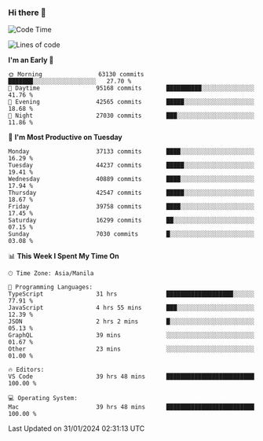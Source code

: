### Hi there 👋

<!--START_SECTION:waka-->
![Code Time](http://img.shields.io/badge/Code%20Time-4%2C820%20hrs%209%20mins-blue)

![Lines of code](https://img.shields.io/badge/From%20Hello%20World%20I%27ve%20Written-106.4%20million%20lines%20of%20code-blue)

**I'm an Early 🐤** 

```text
🌞 Morning                63130 commits       ███████░░░░░░░░░░░░░░░░░░   27.70 % 
🌆 Daytime                95168 commits       ██████████░░░░░░░░░░░░░░░   41.76 % 
🌃 Evening                42565 commits       █████░░░░░░░░░░░░░░░░░░░░   18.68 % 
🌙 Night                  27030 commits       ███░░░░░░░░░░░░░░░░░░░░░░   11.86 % 
```
📅 **I'm Most Productive on Tuesday** 

```text
Monday                   37133 commits       ████░░░░░░░░░░░░░░░░░░░░░   16.29 % 
Tuesday                  44237 commits       █████░░░░░░░░░░░░░░░░░░░░   19.41 % 
Wednesday                40889 commits       ████░░░░░░░░░░░░░░░░░░░░░   17.94 % 
Thursday                 42547 commits       █████░░░░░░░░░░░░░░░░░░░░   18.67 % 
Friday                   39758 commits       ████░░░░░░░░░░░░░░░░░░░░░   17.45 % 
Saturday                 16299 commits       ██░░░░░░░░░░░░░░░░░░░░░░░   07.15 % 
Sunday                   7030 commits        █░░░░░░░░░░░░░░░░░░░░░░░░   03.08 % 
```


📊 **This Week I Spent My Time On** 

```text
🕑︎ Time Zone: Asia/Manila

💬 Programming Languages: 
TypeScript               31 hrs              ███████████████████░░░░░░   77.91 % 
JavaScript               4 hrs 55 mins       ███░░░░░░░░░░░░░░░░░░░░░░   12.39 % 
JSON                     2 hrs 2 mins        █░░░░░░░░░░░░░░░░░░░░░░░░   05.13 % 
GraphQL                  39 mins             ░░░░░░░░░░░░░░░░░░░░░░░░░   01.67 % 
Other                    23 mins             ░░░░░░░░░░░░░░░░░░░░░░░░░   01.00 % 

🔥 Editors: 
VS Code                  39 hrs 48 mins      █████████████████████████   100.00 % 

💻 Operating System: 
Mac                      39 hrs 48 mins      █████████████████████████   100.00 % 
```


 Last Updated on 31/01/2024 02:31:13 UTC
<!--END_SECTION:waka-->


<!--
**rad182/rad182** is a ✨ _special_ ✨ repository because its `README.md` (this file) appears on your GitHub profile.

Here are some ideas to get you started:

- 🔭 I’m currently working on ...
- 🌱 I’m currently learning ...
- 👯 I’m looking to collaborate on ...
- 🤔 I’m looking for help with ...
- 💬 Ask me about ...
- 📫 How to reach me: ...
- 😄 Pronouns: ...
- ⚡ Fun fact: ...
-->
